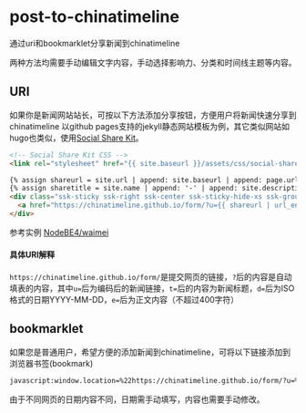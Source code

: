 # post-to-chinatimeline
通过uri和bookmarklet分享新闻到chinatimeline

两种方法均需要手动编辑文字内容，手动选择影响力、分类和时间线主题等内容。

## URI
如果你是新闻网站站长，可按以下方法添加分享按钮，方便用户将新闻快速分享到chinatimeline
以github pages支持的jekyll静态网站模板为例，其它类似网站如hugo也类似，使用[Social Share Kit](https://socialsharekit.com/)。
```html
<!-- Social Share Kit CSS -->
<link rel="stylesheet" href="{{ site.baseurl }}/assets/css/social-share-kit.css" type="text/css">

{% assign shareurl = site.url | append: site.baseurl | append: page.url %}
{% assign sharetitle = site.name | append: '-' | append: site.description %}
<div class="ssk-sticky ssk-right ssk-center ssk-sticky-hide-xs ssk-group ssk-round">
  <a href="https://chinatimeline.github.io/form/?u={{ shareurl | url_encode }}&t={{ page.title | url_encode }}&d={{ page.date | slice: 0, 10 }}&e={{ page.content | strip_html | truncate: 400 }}" target="_blank" class="ssk ssk-github"  title="Github 时代透镜"></a>
</div>
```
参考实例 [NodeBE4/waimei](https://github.com/NodeBE4/waimei/blob/master/_includes/social-share.html)

#### 具体URI解释
`https://chinatimeline.github.io/form/`是提交网页的链接，`?`后的内容是自动填表的内容，其中`u=`后为编码后的新闻链接，`t=`后的内容为新闻标题，`d=`后为ISO格式的日期YYYY-MM-DD，`e=`后为正文内容（不超过400字符）

## bookmarklet
如果您是普通用户，希望方便的添加新闻到chinatimeline，可将以下链接添加到浏览器书签(bookmark)
```html
javascript:window.location=%22https://chinatimeline.github.io/form/?u=%22+encodeURIComponent(document.location)+%22&t=%22+encodeURIComponent(document.title)+%22&e=%22+encodeURIComponent(document.body.innerText)
```
由于不同网页的日期内容不同，日期需手动填写，内容也需要手动修改。
